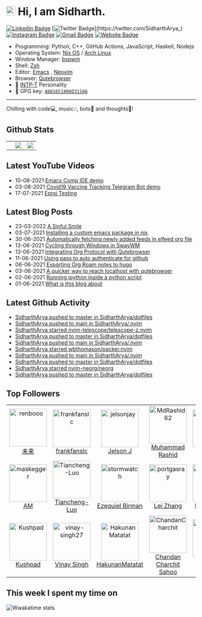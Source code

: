 <!--

Thank you if you like this profile README!

BUT, please DO NOT copy this and create your profile based on it.

You can use it as a reference, and copy a part of it, but DO NOT copy
all of this and create your profile based on it.

It is very common that you forget to change some information and leave
mine in your profile. This has happened too many times.

And, this profile README is auto-updated by GitHub Actions, you can read
[the official documentation](https://docs.github.com/actions) to learn
how to use it.

Only when you know what you are copying should you paste it. So, again,
please DO NOT copy this and create your profile based on it.

What's more, you can find other awesome profile READMEs at
https://github.com/abhisheknaiidu/awesome-github-profile-readme. There
could be a profile README that fits you better than this one.

Wish you a good-looking profile README!

-->

# <img src='https://qpluspicture.oss-cn-beijing.aliyuncs.com/6LjjQA/Hi.gif' alt='Hi' width="24"/> Hi, I am Sidharth.

[![Linkedin Badge](https://img.shields.io/badge/-sidhartharya---blue?style=flat&logo=Linkedin&logoColor=white&link=https://www.linkedin.com/in/sidhartharya-/)](https://www.linkedin.com/in/sidhartharya-/)
[![Twitter Badge](https://img.shields.io/badge/-@SidharthArya__-1ca0f1?style=flat&labelColor=1ca0f1&logo=twitter&logoColor=white&link=https://twitter.com/SidharthArya_)](https://twitter.com/SidharthArya_)
[![Instagram Badge](https://img.shields.io/badge/-@sidhartharya66-purple?style=flat&logo=instagram&logoColor=white&link=https://instagram.com/sidhartharya66/)](https://instagram.com/sidhartharya66)
[![Gmail Badge](https://img.shields.io/badge/-sidhartharya-c14438?style=flat&logo=Gmail&logoColor=white&link=mailto:sidhartharya10@gmail.com)](mailto:sidhartharya10@gmail.com)
[![Website Badge](https://img.shields.io/badge/-sidhartharya.com-47CCCC?style=flat&logo=Google-Chrome&logoColor=white&link=https://sidhartharya.com)](https://sidhartharya.com)

-   Programming: Python, C++, GitHub Actions, JavaScript, Haskell, Nodejs
-   Operating System: [Nix OS](https://nixos.org/) / [Arch Linux](https://archlinux.org/)
-   Window Manager: [bspwm](https://github.com/baskerville/bspwm) 
-   Shell: [Zsh](https://www.zsh.org/)
-   Editor: [Emacs](https://www.gnu.org/software/emacs/) , [Neovim](https://neovim.io/)
-   Browser: [Qutebrowser](https://qutebrowser.org/)
-   :wave: [INTP-T](https://www.16personalities.com/intp-personality) Personality
-   :key: GPG key: [`4881651806D31166`](https://github.com/SidharthArya.gpg)

---

Chilling with code💻, music🎶, bots🤖 and thoughts💭!

## Github Stats

<table border="0">
 <tr>
<td class="d-inline">
  <td>
<img src="https://github-readme-stats.vercel.app/api?username=SidharthArya&count_private=true&show_icons=true" />

</td>

<td>
<img src="https://github-readme-stats.vercel.app/api/top-langs/?username=SidharthArya&layout=compact"/>

</td>

</table>

## Latest YouTube Videos

<!-- YOUTUBE:START -->
 - 10-08-2021 [Emacs Comp IDE demo](https://www.youtube.com/watch?v=zY0gr3Tv3hU)
 - 03-08-2021 [Covid19 Vaccine Tracking Telegram Bot demo](https://www.youtube.com/watch?v=9W0XNbmQQRQ)
 - 17-07-2021 [Eproj Testing](https://www.youtube.com/watch?v=UFLeJTyE4IA)<!-- YOUTUBE:END -->

## Latest Blog Posts
<!-- BLOG-POST-LIST:START -->
 - 23-03-2022 [A Sinful Smile](https://blog.sidhartharya.com/a-sinful-smile/)
 - 03-07-2021 [Installing a custom emacs package in nix](https://blog.sidhartharya.com/installing-a-custom-emacs-package-in-nix/)
 - 30-06-2021 [Automatically fetching newly added feeds in elfeed org file](https://blog.sidhartharya.com/automatically-fetching-newly-added-feeds-in-elfeed-org-file/)
 - 13-06-2021 [Cycling through Windows in SwayWM](https://blog.sidhartharya.com/cycling-through-windows-in-swaywm/)
 - 13-06-2021 [Integrating Org Protocol with Qutebrowser](https://blog.sidhartharya.com/integrating-org-protocol-with-qutebrowser/)
 - 11-06-2021 [Using pass to auto authenticate for github](https://blog.sidhartharya.com/using-pass-to-auto-authenticate-for-github/)
 - 06-06-2021 [Exporting Org Roam notes to hugo](https://blog.sidhartharya.com/exporting-org-roam-notes-to-hugo/)
 - 03-06-2021 [A quicker way to reach localhost with qutebrowser](https://blog.sidhartharya.com/a-quicker-way-to-reach-localhost-with-qutebrowser/)
 - 02-06-2021 [Running ipython inside a python script](https://blog.sidhartharya.com/running-ipython-inside-a-python-script/)
 - 01-06-2021 [What is this blog about](https://blog.sidhartharya.com/what-is-this-blog-about/)<!-- BLOG-POST-LIST:END -->


## Latest Github Activity

<!-- GITHUB:START -->
- [SidharthArya pushed to master in SidharthArya/dotfiles](https://github.com/SidharthArya/dotfiles/compare/9c08ad4956...39e6ac02c8)
- [SidharthArya pushed to main in SidharthArya/.nvim](https://github.com/SidharthArya/.nvim/compare/dda7454130...0894337c99)
- [SidharthArya starred nvim-telescope/telescope-z.nvim](https://github.com/nvim-telescope/telescope-z.nvim)
- [SidharthArya pushed to master in SidharthArya/dotfiles](https://github.com/SidharthArya/dotfiles/compare/d42dfd87fb...9c08ad4956)
- [SidharthArya pushed to main in SidharthArya/.nvim](https://github.com/SidharthArya/.nvim/compare/1394983cf5...dda7454130)
- [SidharthArya starred wbthomason/packer.nvim](https://github.com/wbthomason/packer.nvim)
- [SidharthArya pushed to main in SidharthArya/.nvim](https://github.com/SidharthArya/.nvim/compare/54c8f50d45...1394983cf5)
- [SidharthArya pushed to master in SidharthArya/dotfiles](https://github.com/SidharthArya/dotfiles/compare/46708e1b30...d42dfd87fb)
- [SidharthArya starred nvim-neorg/neorg](https://github.com/nvim-neorg/neorg)
- [SidharthArya pushed to master in SidharthArya/dotfiles](https://github.com/SidharthArya/dotfiles/compare/2eef7790e3...46708e1b30)
<!-- GITHUB:END -->

## Top Followers
<!--START_SECTION:top-followers-->
<table>
  <tr>
    <td align="center">
      <a href="https://github.com/renbooo">
        <img src="https://avatars2.githubusercontent.com/u/16249870" width="100px;" alt="renbooo"/>
      </a>
      <br />
      <a href="https://github.com/renbooo">未来</a>
    </td>
    <td align="center">
      <a href="https://github.com/frankfanslc">
        <img src="https://avatars2.githubusercontent.com/u/55561087" width="100px;" alt="frankfanslc"/>
      </a>
      <br />
      <a href="https://github.com/frankfanslc">frankfanslc</a>
    </td>
    <td align="center">
      <a href="https://github.com/jelsonjay">
        <img src="https://avatars2.githubusercontent.com/u/50907905" width="100px;" alt="jelsonjay"/>
      </a>
      <br />
      <a href="https://github.com/jelsonjay">Jelson J</a>
    </td>
    <td align="center">
      <a href="https://github.com/MdRashid62">
        <img src="https://avatars2.githubusercontent.com/u/55427374" width="100px;" alt="MdRashid62"/>
      </a>
      <br />
      <a href="https://github.com/MdRashid62">Muhammad Rashid</a>
    </td>
    <td align="center">
      <a href="https://github.com/carlosal1015">
        <img src="https://avatars2.githubusercontent.com/u/21283014" width="100px;" alt="carlosal1015"/>
      </a>
      <br />
      <a href="https://github.com/carlosal1015">Oromion</a>
    </td>
    <td align="center">
      <a href="https://github.com/conao3">
        <img src="https://avatars2.githubusercontent.com/u/4703128" width="100px;" alt="conao3"/>
      </a>
      <br />
      <a href="https://github.com/conao3">Naoya Yamashita</a>
    </td>
    <td align="center">
      <a href="https://github.com/M3nin0">
        <img src="https://avatars2.githubusercontent.com/u/17037029" width="100px;" alt="M3nin0"/>
      </a>
      <br />
      <a href="https://github.com/M3nin0">Felipe</a>
    </td>
  </tr>
  <tr>
    <td align="center">
      <a href="https://github.com/maskegger">
        <img src="https://avatars2.githubusercontent.com/u/3811321" width="100px;" alt="maskegger"/>
      </a>
      <br />
      <a href="https://github.com/maskegger">AM</a>
    </td>
    <td align="center">
      <a href="https://github.com/Tiancheng-Luo">
        <img src="https://avatars2.githubusercontent.com/u/6097951" width="100px;" alt="Tiancheng-Luo"/>
      </a>
      <br />
      <a href="https://github.com/Tiancheng-Luo">Tiancheng-Luo</a>
    </td>
    <td align="center">
      <a href="https://github.com/stormwatch">
        <img src="https://avatars2.githubusercontent.com/u/824211" width="100px;" alt="stormwatch"/>
      </a>
      <br />
      <a href="https://github.com/stormwatch">Ezequiel Birman</a>
    </td>
    <td align="center">
      <a href="https://github.com/portgasray">
        <img src="https://avatars2.githubusercontent.com/u/17681580" width="100px;" alt="portgasray"/>
      </a>
      <br />
      <a href="https://github.com/portgasray">Lei Zhang</a>
    </td>
    <td align="center">
      <a href="https://github.com/yanboyang713">
        <img src="https://avatars2.githubusercontent.com/u/7603628" width="100px;" alt="yanboyang713"/>
      </a>
      <br />
      <a href="https://github.com/yanboyang713">Boyang Yan</a>
    </td>
    <td align="center">
      <a href="https://github.com/relativelyrehan">
        <img src="https://avatars2.githubusercontent.com/u/48210765" width="100px;" alt="relativelyrehan"/>
      </a>
      <br />
      <a href="https://github.com/relativelyrehan">rreel </a>
    </td>
    <td align="center">
      <a href="https://github.com/G0rav">
        <img src="https://avatars2.githubusercontent.com/u/62126889" width="100px;" alt="G0rav"/>
      </a>
      <br />
      <a href="https://github.com/G0rav">Gaurav</a>
    </td>
  </tr>
  <tr>
    <td align="center">
      <a href="https://github.com/Kushpad">
        <img src="https://avatars2.githubusercontent.com/u/89928620" width="100px;" alt="Kushpad"/>
      </a>
      <br />
      <a href="https://github.com/Kushpad">Kushpad</a>
    </td>
    <td align="center">
      <a href="https://github.com/vinay-singh27">
        <img src="https://avatars2.githubusercontent.com/u/40866557" width="100px;" alt="vinay-singh27"/>
      </a>
      <br />
      <a href="https://github.com/vinay-singh27">Vinay Singh</a>
    </td>
    <td align="center">
      <a href="https://github.com/HakunanMatatat">
        <img src="https://avatars2.githubusercontent.com/u/56817048" width="100px;" alt="HakunanMatatat"/>
      </a>
      <br />
      <a href="https://github.com/HakunanMatatat">HakunanMatatat</a>
    </td>
    <td align="center">
      <a href="https://github.com/ChandanCharchit">
        <img src="https://avatars2.githubusercontent.com/u/74564556" width="100px;" alt="ChandanCharchit"/>
      </a>
      <br />
      <a href="https://github.com/ChandanCharchit">Chandan Charchit Sahoo</a>
    </td>
    <td align="center">
      <a href="https://github.com/Shailenderyedugani">
        <img src="https://avatars2.githubusercontent.com/u/71877234" width="100px;" alt="Shailenderyedugani"/>
      </a>
      <br />
      <a href="https://github.com/Shailenderyedugani">Shailender Yedugani</a>
    </td>
    <td align="center">
      <a href="https://github.com/souvikg123">
        <img src="https://avatars2.githubusercontent.com/u/63902209" width="100px;" alt="souvikg123"/>
      </a>
      <br />
      <a href="https://github.com/souvikg123">souvikg123</a>
    </td>
    <td align="center">
      <a href="https://github.com/snuffop">
        <img src="https://avatars2.githubusercontent.com/u/40603030" width="100px;" alt="snuffop"/>
      </a>
      <br />
      <a href="https://github.com/snuffop">Marty Buchaus</a>
    </td>
  </tr>
</table>
<!--END_SECTION:top-followers-->

## This week I spent my time on

![Wwakatime stats](https://github-readme-stats-taupe-two.vercel.app/api/wakatime?username=SidharthArya&hide_title=true&hide_border=true&langs_count=5)

